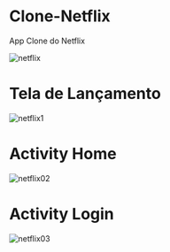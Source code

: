 # Clone-Netflix
App Clone do Netflix 

![netflix](https://user-images.githubusercontent.com/38733044/152593173-1d3b5de0-c80c-49d8-a99c-4eab6fbea00b.png)

# Tela de Lançamento


![netflix1](https://user-images.githubusercontent.com/38733044/152594284-8996d9f5-f340-4fd5-8e0d-ab46d6470ed0.PNG)

# Activity Home

![netflix02](https://user-images.githubusercontent.com/38733044/152594411-895df235-9075-4c82-993b-40da95e4ffc4.PNG)

# Activity Login

![netflix03](https://user-images.githubusercontent.com/38733044/152594522-8ac91251-ab44-4016-9b30-b5491fc81de9.PNG)
